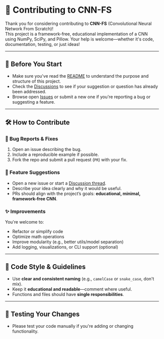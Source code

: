 # 🤝 Contributing to CNN-FS

Thank you for considering contributing to **CNN-FS** (Convolutional Neural Network From Scratch)!  
This project is a framework-free, educational implementation of a CNN using NumPy, SciPy, and Pillow. Your help is welcome—whether it's code, documentation, testing, or just ideas!

---

## 📌 Before You Start

- Make sure you've read the [README](./README.md) to understand the purpose and structure of this project.
- Check the [Discussions](https://github.com/77AXEL/CNN-FS/discussions) to see if your suggestion or question has already been addressed.
- Browse open [Issues](https://github.com/77AXEL/CNN-FS/issues) or submit a new one if you're reporting a bug or suggesting a feature.

---

## 🛠 How to Contribute

### 🐛 Bug Reports & Fixes
1. Open an issue describing the bug.
2. Include a reproducible example if possible.
3. Fork the repo and submit a pull request (`PR`) with your fix.

### 🚀 Feature Suggestions
- Open a new issue or start a [Discussion thread](https://github.com/77AXEL/CNN-FS/discussions).
- Describe your idea clearly and why it would be useful.
- PRs should align with the project’s goals: **educational, minimal, framework-free CNN**.

### ✨ Improvements
You're welcome to:
- Refactor or simplify code
- Optimize math operations
- Improve modularity (e.g., better utils/model separation)
- Add logging, visualizations, or CLI support (optional)

---

## 🧪 Code Style & Guidelines

- Use **clear and consistent naming** (e.g., `camelCase` or `snake_case`, don't mix).
- Keep it **educational and readable**—comment where useful.
- Functions and files should have **single responsibilities**.

---

## 🧪 Testing Your Changes

- Please test your code manually if you're adding or changing functionality.
